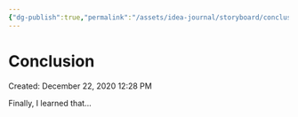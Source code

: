 ```yaml
---
{"dg-publish":true,"permalink":"/assets/idea-journal/storyboard/conclusion/"}
---
```


# Conclusion

Created: December 22, 2020 12:28 PM

Finally, I learned that...